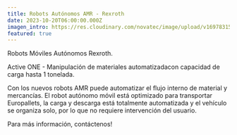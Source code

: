 ```yaml
---
title: Robots Autónomos AMR - Rexroth
date: 2023-10-20T06:00:00.000Z
imagen_intro: https://res.cloudinary.com/novatec/image/upload/v1697831540/bosch-rexroth-activeshuttle-lifts-up-dollies-with-small-load-carriers_aygffu.jpg
featured: true
---
```


Robots Móviles Autónomos Rexroth.

Active ONE - Manipulación de materiales automatizadacon capacidad de carga hasta 1 tonelada.

Con los nuevos robots AMR puede automatizar el flujo interno de material y mercancías.
El robot autónomo móvil está optimizado para transportar Europallets, la carga y descarga está totalmente automatizada y el vehículo se organiza solo, por lo que no requiere intervención del usuario.

Para más información, contáctenos!
